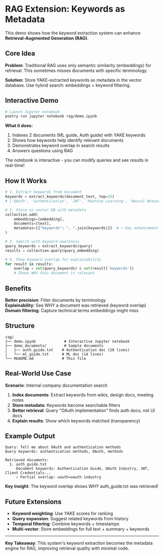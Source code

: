 # RAG Extension: Keywords as Metadata

This demo shows how the keyword extraction system can enhance **Retrieval-Augmented Generation (RAG)**.

## Core Idea

**Problem**: Traditional RAG uses only semantic similarity (embeddings) for retrieval. This sometimes misses documents with specific terminology.

**Solution**: Store YAKE-extracted keywords as metadata in the vector database. Use hybrid search: embeddings + keyword filtering.

## Interactive Demo

```bash
# Launch Jupyter notebook
poetry run jupyter notebook rag/demo.ipynb
```

**What it does:**
1. Indexes 2 documents (ML guide, Auth guide) with YAKE keywords
2. Shows how keywords help identify relevant documents
3. Demonstrates keyword overlap in search results
4. Answers questions using RAG

The notebook is interactive - you can modify queries and see results in real-time!

## How It Works

```python
# 1. Extract keywords from document
keywords = extract_keywords(document_text, top=15)
# ['OAuth', 'authentication', 'JWT', 'Machine Learning', 'Neural Networks', ...]

# 2. Store in vector DB with metadata
collection.add(
    embeddings=[embedding],
    documents=[text],
    metadatas=[{"keywords": ", ".join(keywords)}]  # ← Key enhancement!
)

# 3. Search with keyword awareness
query_keywords = extract_keywords(query)
results = collection.query(query_embedding)

# 4. Show keyword overlap for explainability
for result in results:
    overlap = set(query_keywords) & set(result['keywords'])
    # Shows WHY this document is relevant
```

## Benefits

**Better precision**: Filter documents by terminology  
**Explainability**: See WHY a document was retrieved (keyword overlap)  
**Domain filtering**: Capture technical terms embeddings might miss  

## Structure

```
rag/
├── demo.ipynb             # Interactive Jupyter notebook
├── demo_documents/        # Sample documents
│   ├── auth_guide.txt    # Authentication doc (20 lines)
│   └── ml_guide.txt      # ML doc (14 lines)
└── README.md             # This file
```

## Real-World Use Case

**Scenario**: Internal company documentation search

1. **Index documents**: Extract keywords from wikis, design docs, meeting notes
2. **Store metadata**: Keywords become searchable filters
3. **Better retrieval**: Query "OAuth implementation" finds auth docs, not UI docs
4. **Explain results**: Show which keywords matched (transparency)

## Example Output

```
Query: Tell me about OAuth and authentication methods
Query keywords: authentication methods, OAuth, methods

Retrieved documents:
  1. auth_guide.txt
     Document keywords: Authentication Guide, OAuth Industry, JWT, Client Credentials...
     ✓ Partial overlap: oauth↔oauth industry
```

**Key insight**: The keyword overlap shows WHY auth_guide.txt was retrieved!

## Future Extensions

- **Keyword weighting**: Use YAKE scores for ranking
- **Query expansion**: Suggest related keywords from history
- **Temporal filtering**: Combine keywords + timestamps
- **Multi-vector**: Store embeddings for full text + summary + keywords

---

**Key Takeaway**: This system's keyword extraction becomes the metadata engine for RAG, improving retrieval quality with minimal code.
